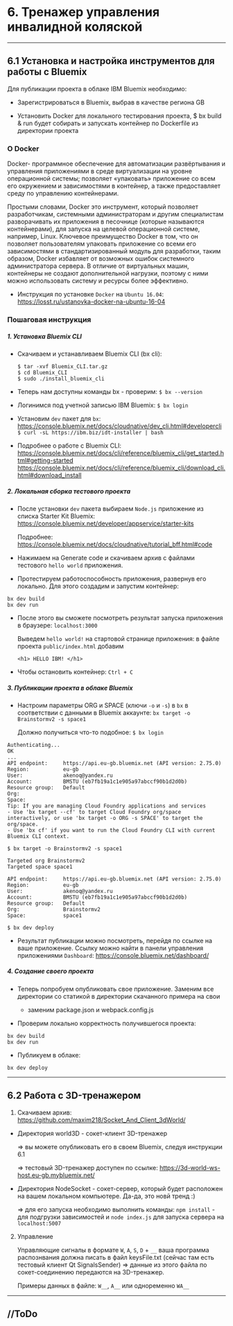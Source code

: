 # 6. Тренажер управления инвалидной коляской <a name="6"></a>

****
## 6.1 Установка и настройка инструментов для работы с Bluemix<a name="61"></a>

  Для публикации проекта в облаке IBM Bluemix необходимо:

* Зарегистрироваться в Bluemix, выбрав в качестве региона GB

* Установить Docker для локального тестирования проекта, $ bx build & run будет собирать и запускать контейнер по Dockerfile из директории проекта

### О Docker
  Docker- программное обеспечение для автоматизации развёртывания и управления приложениями в среде виртуализации на уровне операционной системы; позволяет «упаковать» приложение со всем его окружением и зависимостями в контейнер, а также предоставляет среду по управлению контейнерами.

  Простыми словами, Docker это инструмент, который позволяет разработчикам, системными администраторам и другим специалистам разворачивать их приложения в песочнице (которые называются контейнерами), для запуска на целевой операционной системе, например, Linux. Ключевое преимущество Docker в том, что он позволяет пользователям упаковать приложение со всеми его зависимостями в стандартизированный модуль для разработки, таким образом, Docker избавляет от возможных ошибок системного администратора сервера. В отличие от виртуальных машин, контейнеры не создают дополнительной нагрузки, поэтому с ними можно использовать систему и ресурсы более эффективно.
  
  * Инструкция по установке `Docker` на `Ubuntu 16.04`: https://losst.ru/ustanovka-docker-na-ubuntu-16-04

### Пошаговая инструкция
##### 1. Установка Bluemix CLI
* Скачиваем и устанавливаем Bluemix CLI (bx cli):
  ```shell
  $ tar -xvf Bluemix_CLI.tar.gz
  $ cd Bluemix_CLI
  $ sudo ./install_bluemix_cli
  ```
* Теперь нам доступны команды bx - проверим: `$ bx --version`

* Логинимся под учетной записью IBM Bluemix:
  `$ bx login`
  
* Установим `dev` пакет для `bx`: https://console.bluemix.net/docs/cloudnative/dev_cli.html#developercli
`$ curl -sL https://ibm.biz/idt-installer | bash`  
  
* Подробнее о работе с Bluemix CLI:
https://console.bluemix.net/docs/cli/reference/bluemix_cli/get_started.html#getting-started
https://console.bluemix.net/docs/cli/reference/bluemix_cli/download_cli.html#download_install

##### 2. Локальная сборка тестового проекта
* После установки `dev` пакета выбираем `Node.js` приложение из списка Starter Kit Bluemix: https://console.bluemix.net/developer/appservice/starter-kits

  Подробнее: https://console.bluemix.net/docs/cloudnative/tutorial_bff.html#code

* Нажимаем на Generate code и скачиваем архив с файлами тестового `hello world` приложения.
* Протестируем работоспособность приложения, развернув его локально. Для этого создадим и запустим контейнер:
```
bx dev build
bx dev run
```
* После этого вы сможете посмотреть результат запуска приложения в браузере: `localhost:3000`

  Выведем `hello world!` на стартовой странице приложения: в файле проекта `public/index.html` добавим
  
  `<h1> HELLO IBM! </h1>`

* Чтобы остановить контейнер: `Ctrl + С`

##### 3. Публикации проекта в облаке Bluemix
* Настроим параметры ORG и SPACE (ключи `-o` и `-s`) в `bx` в соответствии с данными в Bluemix аккаунте:
`bx target -o Brainstormv2 -s space1`

  Должно получиться что-то подобное:
`$ bx login`
```
Authenticating...
OK
...
API endpoint:     https://api.eu-gb.bluemix.net (API version: 2.75.0)   
Region:           eu-gb   
User:             akenoq@yandex.ru   
Account:          BMSTU (eb7fb19a1c1e905a97abccf90b1d2d0b)   
Resource group:   Default   
Org:                 
Space:               
Tip: If you are managing Cloud Foundry applications and services
- Use 'bx target --cf' to target Cloud Foundry org/space interactively, or use 'bx target -o ORG -s SPACE' to target the org/space.
- Use 'bx cf' if you want to run the Cloud Foundry CLI with current Bluemix CLI context.
```

`$ bx target -o Brainstormv2 -s space1`
```
Targeted org Brainstormv2
Targeted space space1
                     
API endpoint:     https://api.eu-gb.bluemix.net (API version: 2.75.0)   
Region:           eu-gb   
User:             akenoq@yandex.ru   
Account:          BMSTU (eb7fb19a1c1e905a97abccf90b1d2d0b)   
Resource group:   Default   
Org:              Brainstormv2   
Space:            space1   
```
`$ bx dev deploy`

* Результат публикации можно посмотреть, перейдя по ссылке на ваше приложение. Ссылку можно найти в панели управления приложениями `Dashboard`: https://console.bluemix.net/dashboard/

##### 4. Создание своего проекта
* Теперь попробуем опубликовать свое приложение.
  Заменим все директории со статикой в директории скачанного примера на свои
  + заменим package.json и webpack.config.js

* Проверим локально корректность получившегося проекта:
```
bx dev build
bx dev run
```
* Публикуем в облаке:
```
bx dev deploy
```
****
## 6.2 Работа с 3D-тренажером <a name="62"></a>

1. Скачиваем архив: https://github.com/maxim218/Socket_And_Client_3dWorld/

  * Директория world3D - сокет-клиент 3D-тренажер
  
    => вы можете опубликовать его в своем Bluemix, следуя инструкции 6.1
  
    => тестовый 3D-тренажер доступен по ссылке: https://3d-world-ws-host.eu-gb.mybluemix.net/
    
  * Директория NodeSocket - сокет-сервер, который будет расположен на вашем локальном компьютере. Да-да, это новй тренд :)
  
    => для его запуска необходимо выполнить команды: `npm install` - для подгрузки зависимостей и `node index.js` для запуска сервера на `localhost:5007`
 2. Управление
 
    Управляющие сигналы в формате `W`, `A`, `S`, `D` + `__` ваша программа распознвания должна писать в файл keysFile.txt (сейчас там есть тестовый клиент Qt SignalsSender) => данные из этого файла по сокет-соединению передаются на 3D-тренажер.
    
    Примеры данных в файле: `W__`, `A__` или одноременно `WA__`
 
****
## //ToDo <a name="63"></a>

